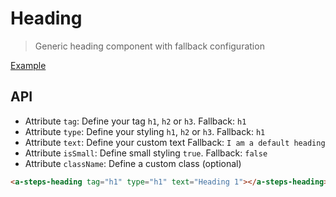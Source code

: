 # Heading

> Generic heading component with fallback configuration

[Example](../../pages/Program.html)

## API

- Attribute `tag`: Define your tag `h1`, `h2` or `h3`. Fallback: `h1`
- Attribute `type`: Define your styling `h1`, `h2` or `h3`. Fallback: `h1`
- Attribute `text`: Define your custom text Fallback: `I am a default heading`
- Attribute `isSmall`: Define small styling `true`. Fallback: `false`
- Attribute `className`: Define a custom class (optional)

```html
<a-steps-heading tag="h1" type="h1" text="Heading 1"></a-steps-heading>
```

